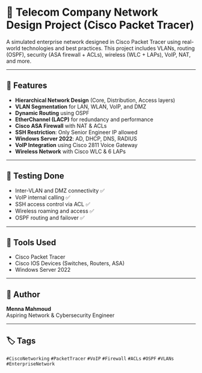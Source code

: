 # 🏢 Telecom Company Network Design Project (Cisco Packet Tracer)

A simulated enterprise network designed in Cisco Packet Tracer using real-world technologies and best practices. This project includes VLANs, routing (OSPF), security (ASA firewall + ACLs), wireless (WLC + LAPs), VoIP, NAT, and more.

---

## 🔧 Features

- **Hierarchical Network Design** (Core, Distribution, Access layers)
- **VLAN Segmentation** for LAN, WLAN, VoIP, and DMZ
- **Dynamic Routing** using OSPF
- **EtherChannel (LACP)** for redundancy and performance
- **Cisco ASA Firewall** with NAT & ACLs
- **SSH Restriction**: Only Senior Engineer IP allowed
- **Windows Server 2022**: AD, DHCP, DNS, RADIUS
- **VoIP Integration** using Cisco 2811 Voice Gateway
- **Wireless Network** with Cisco WLC & 6 LAPs

---

## 🧪 Testing Done

- Inter-VLAN and DMZ connectivity ✅  
- VoIP internal calling ✅  
- SSH access control via ACL ✅  
- Wireless roaming and access ✅  
- OSPF routing and failover ✅  

---

## 🧰 Tools Used

- Cisco Packet Tracer  
- Cisco IOS Devices (Switches, Routers, ASA)  
- Windows Server 2022  


---

## 📌 Author

**Menna Mahmoud**  
Aspiring Network & Cybersecurity Engineer

---

## 🏷️ Tags

`#CiscoNetworking` `#PacketTracer` `#VoIP` `#Firewall` `#ACLs` `#OSPF` `#VLANs` `#EnterpriseNetwork`
